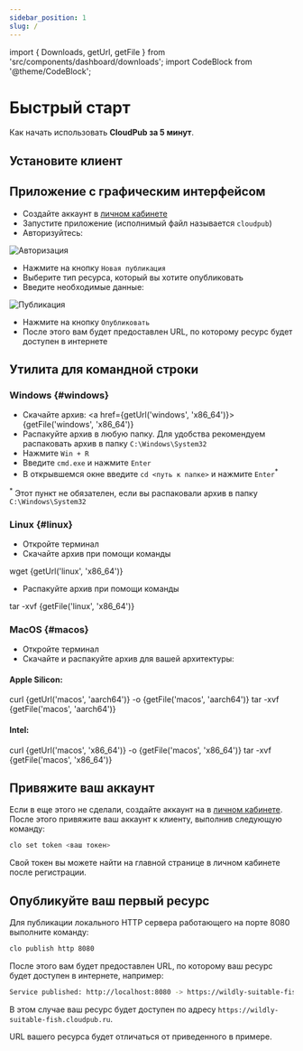 ```yaml
---
sidebar_position: 1
slug: /
---
```


import { Downloads, getUrl, getFile } from 'src/components/dashboard/downloads';
import CodeBlock from '@theme/CodeBlock';

# Быстрый старт

Как начать использовать **CloudPub за 5 минут**.

## Установите клиент

<Downloads />

## Приложение с графическим интерфейсом

 - Создайте аккаунт в [личном кабинете](https://cloudpub.ru/dashboard)
 - Запустите приложение (исполнимый файл называется `cloudpub`)
 - Авторизуйтесь:

![Авторизация](/img/login-form.png)

 - Нажмите на кнопку `Новая публикация`
 - Выберите тип ресурса, который вы хотите опубликовать
 - Введите необходимые данные:

![Публикация](/img/publication.png)

 - Нажмите на кнопку `Опубликовать`
 - После этого вам будет предоставлен URL, по которому ресурс будет доступен в интернете

## Утилита для командной строки

### Windows {#windows}

 - Скачайте архив: <a href={getUrl('windows', 'x86_64')}>{getFile('windows', 'x86_64')}</a>
 - Распакуйте архив в любую папку. Для удобства рекомендуем распаковать архив в папку `C:\Windows\System32`
 - Нажмите `Win + R`
 - Введите `cmd.exe` и нажмите `Enter`
 - В открывшемся окне введите `cd <путь к папке>` и нажмите `Enter`<sup>*</sup>

 <sup>*</sup> Этот пункт не обязателен, если вы распаковали архив в папку `C:\Windows\System32`

### Linux {#linux}

 - Откройте терминал
 - Скачайте архив при помощи команды

<CodeBlock>wget {getUrl('linux', 'x86_64')}</CodeBlock>

 - Распакуйте архив при помощи команды

<CodeBlock>tar -xvf {getFile('linux', 'x86_64')}</CodeBlock>

### MacOS {#macos}

 - Откройте терминал
 - Скачайте и распакуйте архив для вашей архитектуры:

#### Apple Silicon:

<CodeBlock>curl {getUrl('macos', 'aarch64')} -o {getFile('macos', 'aarch64')}
tar -xvf {getFile('macos', 'aarch64')}</CodeBlock>

#### Intel:

<CodeBlock>curl {getUrl('macos', 'x86_64')} -o {getFile('macos', 'x86_64')}
tar -xvf {getFile('macos', 'x86_64')}</CodeBlock>


## Привяжите ваш аккаунт

Если в еще этого не сделали, создайте аккаунт на в [личном кабинете](https://cloudpub.ru/dashboard). После этого привяжите ваш аккаунт к клиенту, выполнив следующую команду:

```bash
clo set token <ваш токен>
```

Свой токен вы можете найти на главной странице в личном кабинете после регистрации.

## Опубликуйте ваш первый ресурс

Для публикации локального HTTP сервера работающего на порте 8080 выполните команду:

```bash
clo publish http 8080
```

После этого вам будет предоставлен URL, по которому ваш ресурс будет доступен в интернете, например:

```bash
Service published: http://localhost:8080 -> https://wildly-suitable-fish.cloudpub.ru
```

В этом случае ваш ресурс будет доступен по адресу `https://wildly-suitable-fish.cloudpub.ru`.

URL вашего ресурса будет отличаться от приведенного в примере.
